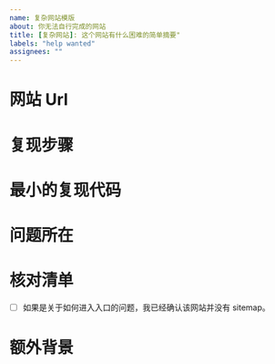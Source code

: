 ```yaml
---
name: 复杂网站模版
about: 你无法自行完成的网站
title: [复杂网站]: 这个网站有什么困难的简单摘要"
labels: "help wanted"
assignees: ""
---
```


<!-- Do not leave any section empty. -->

# 网站 Url

<!--这个网站的URL 和 ID-->

# 复现步骤

<!--你做了什么来发现这个困难-->

# 最小的复现代码

<!--一个展示了这个错误的代码片段-->

# 问题所在

<!--你需要解决什么问题-->

# 核对清单

<!-- 在 [ ] 里面放一个 x 来打勾，像这样：[x] -->

- [ ] 如果是关于如何进入入口的问题，我已经确认该网站并没有 sitemap。

# 额外背景

<!-- 如果还有什么要说的，请在这里说。 -->